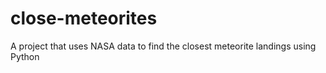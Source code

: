 # close-meteorites
A project that uses NASA data to find the closest meteorite landings using Python
